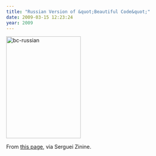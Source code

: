```yaml
---
title: "Russian Version of &quot;Beautiful Code&quot;"
date: 2009-03-15 12:23:24
year: 2009
---
```

<img title="bc-russian" src="{{'/files/2009/03/bc-russian.jpg' | relative_url}}" alt="bc-russian" width="200" height="274" />

From <a href="http://habrahabr.ru/blogs/books/49964/">this page</a>, via Serguei Zinine.
